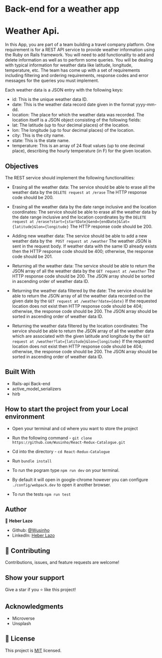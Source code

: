 # Back-end for a weather app

# Weather Api.

In this App, you are part of a team building a travel company platform. One requirement is for a REST API service to provide weather information using the Ruby on Rails framework. You will need to add functionality to add and delete information as well as to perform some queries. You will be dealing with typical information for weather data like latitude, longitude, temperature, etc. The team has come up with a set of requirements including filtering and ordering requirements, response codes and error messages for the queries you must implement.

Each weather data is a JSON entry with the following keys:

- id: This is the unique weather data ID.
- date: This is the weather data record date given in the format yyyy-mm-dd.
- location: The place for which the weather data was recorded. The location itself is a JSON object consisting of the following fields:
- lat: The latitude (up to four decimal places) of the location.
- lon: The longitude (up to four decimal places) of the location.
- city: This is the city name.
- state: This is the state name.
- temperature: This is an array of 24 float values (up to one decimal place), describing the hourly temperature (in F) for the given location.

## Objectives

The REST service should implement the following functionalities:

- Erasing all the weather data: The service should be able to erase all the weather data by the `DELETE request at /erase` The HTTP response code should be 200.

- Erasing all the weather data by the date range inclusive and the location coordinates: The service should be able to erase all the weather data by the date range inclusive and the location coordinates by the
  `DELETE request at /erase?start={startDate}&end={endDate}&lat={latitude}&lon={longitude}`
  The HTTP response code should be 200.

- Adding new weather data: The service should be able to add a new weather data by the ` POST request at /weather` The weather JSON is sent in the request body. If weather data with the same ID already exists then the HTTP response code should be 400; otherwise, the response code should be 201.

- Returning all the weather data: The service should be able to return the JSON array of all the weather data by the `GET request at /weather` The HTTP response code should be 200. The JSON array should be sorted in ascending order of weather data ID.

- Returning the weather data filtered by the date: The service should be able to return the JSON array of all the weather data recorded on the given date by the `GET request at /weather?date={date}` If the requested location does not exist then HTTP response code should be 404; otherwise, the response code should be 200. The JSON array should be sorted in ascending order of weather data ID.

- Returning the weather data filtered by the location coordinates: The service should be able to return the JSON array of all the weather data which are associated with the given latitude and longitude by the `GET request at /weather?lat={latitude}&lon={longitude}` If the requested location does not exist then HTTP response code should be 404; otherwise, the response code should be 200. The JSON array should be sorted in ascending order of weather data ID.

## Built With

- Rails-api Back-end
- active_model_serializers
- hirb

## How to start the project from your Local environment

- Open your terminal and cd where you want to store the project
- Run the following command - `git clone https://github.com/Wusinho/React-Redux-Catalogue.git `
- Cd into the directory - `cd React-Redux-Catalogue`
- Run `bundle install`
- To run the pogram type `npm run dev` on your terminal.
- By default it will open in google-chrome however you can configure `./config/webpack.dev` to open it another browser.

- To run the tests `npm run test`

## Author

👤 **Heber Lazo**

- Github: [@Wusinho](https://github.com/Wusinho)
- LinkedIn: [Heber Lazo](https://www.linkedin.com/in/heber-lazo-benza-523266133/)

## 🤝 Contributing

Contributions, issues, and feature requests are welcome!

## Show your support

Give a star if you :star: like this project!

## Acknowledgments

- Microverse
- Unsplash

## 📝 License

This project is [MIT](LICENSE) licensed.
